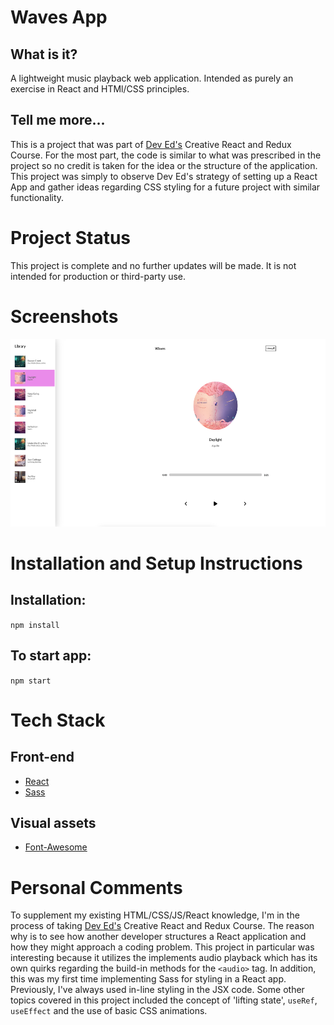 # Waves App

## What is it?

A lightweight music playback web application. Intended as purely an exercise in React and HTMl/CSS principles.

## Tell me more...

This is a project that was part of [Dev Ed's](https://developedbyed.com/) Creative React and Redux Course. For the most part, the code is similar to what was prescribed in the project so no credit is taken for the idea or the structure of the application. This project was simply to observe Dev Ed's strategy of setting up a React App and gather ideas regarding CSS styling for a future project with similar functionality.

# Project Status

This project is complete and no further updates will be made. It is not intended for production or third-party use.

# Screenshots

<p float="left">
<img src="/waves-music-player/public/waves-screenshot.png" width="600" height="300"/>
</p>

# Installation and Setup Instructions

## Installation:

`npm install`

## To start app:

`npm start`

# Tech Stack

## Front-end

- [React](https://create-react-app.dev/)
- [Sass](https://sass-lang.com/)

## Visual assets

- [Font-Awesome](https://github.com/FortAwesome/Font-Awesome)

# Personal Comments

To supplement my existing HTML/CSS/JS/React knowledge, I'm in the process of taking [Dev Ed's](https://developedbyed.com) Creative React and Redux Course. The reason why is to see how another developer structures a React application and how they might approach a coding problem. This project in particular was interesting because it utilizes the implements audio playback which has its own quirks regarding the build-in methods for the `<audio>` tag. In addition, this was my first time implementing Sass for styling in a React app. Previously, I've always used in-line styling in the JSX code. Some other topics covered in this project included the concept of 'lifting state', `useRef`, `useEffect` and the use of basic CSS animations.
